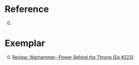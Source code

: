 # Reference

0. []()

# Exemplar

0. [Review: Warhammer--Power Behind the Throne (Ep #223)](https://www.youtube.com/watch?v=K7IuyXt2wKg)

